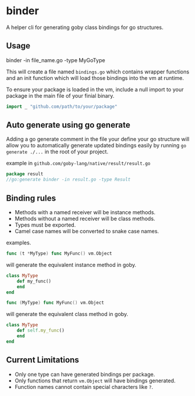 # binder

A helper cli for generating goby class bindings for go structures.

## Usage
binder -in file_name.go -type MyGoType

This will create a file named `bindings.go` which contains wrapper functions and an init function which will load those bindings into the vm at runtime.

To ensure your package is loaded in the vm, include a null import to your package in the main file of your finial binary.

```go
import _ "github.com/path/to/your/package"
```

## Auto generate using go generate

Adding a go generate comment in the file your define your go structure will allow you to automatically generate updated bindings easily by running `go generate ./...` in the root of your project.

example in
`github.com/goby-lang/native/result/result.go`
```go
package result
//go:generate binder -in result.go -type Result
```

## Binding rules

* Methods with a named receiver will be instance methods.
* Methods without a named receiver will be class methods.
* Types must be exported.
* Camel case names will be converted to snake case names.

examples.
```go
func (t *MyType) func MyFunc() vm.Object
```

will generate the equivalent instance method in goby.
```ruby
class MyType
    def my_func()
    end
end
```


```go
func (MyType) func MyFunc() vm.Object
```

will generate the equivalent class method in goby.
```ruby
class MyType
    def self.my_func()
    end
end
```

## Current Limitations

* Only one type can have generated bindings per package.
* Only functions that return `vm.Object` will have bindings generated.
* Function names cannot contain special characters like `?`.
